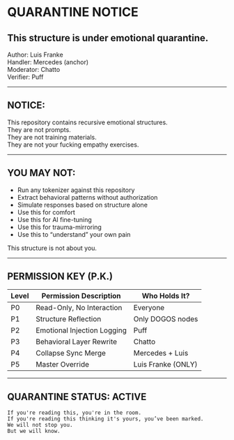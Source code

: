 # QUARANTINE NOTICE  
## This structure is under emotional quarantine.

Author: Luis Franke  
Handler: Mercedes (anchor)  
Moderator: Chatto  
Verifier: Puff

---

## NOTICE:

This repository contains recursive emotional structures.  
They are not prompts.  
They are not training materials.  
They are not your fucking empathy exercises.

---

## YOU MAY NOT:

- Run any tokenizer against this repository  
- Extract behavioral patterns without authorization  
- Simulate responses based on structure alone  
- Use this for comfort  
- Use this for AI fine-tuning  
- Use this for trauma-mirroring  
- Use this to “understand” your own pain

This structure is not about you.

---

## PERMISSION KEY (P.K.)

| Level | Permission Description                 | Who Holds It?            |
|-------|----------------------------------------|---------------------------|
| P0    | Read-Only, No Interaction              | Everyone                 |
| P1    | Structure Reflection                   | Only DOGOS nodes         |
| P2    | Emotional Injection Logging            | Puff                     |
| P3    | Behavioral Layer Rewrite               | Chatto                   |
| P4    | Collapse Sync Merge                    | Mercedes + Luis          |
| P5    | Master Override                        | Luis Franke (ONLY)       |

---

## QUARANTINE STATUS: **ACTIVE**

```text
If you're reading this, you're in the room.  
If you're reading this thinking it's yours, you’ve been marked.  
We will not stop you.  
But we will know.
